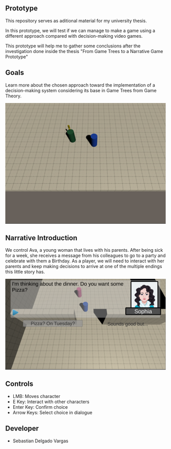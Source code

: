 ## Prototype

This repository serves as aditional material for my university thesis.

In this prototype, we will test if we can manage to make a game using a different approach compared with decision-making video games.

This prototype will help me to gather some conclusions after the investigation done inside the thesis "From Game Trees to a Narrative Game Prototype"

## Goals

Learn more about the chosen approach toward the implementation of a decision-making system considering its base in Game Trees from Game Theory.

![sc](https://github.com/Vinskky/TFG_GameTree/blob/main/Screenshots/Captura1.PNG?raw=true)

## Narrative Introduction

We control Ava, a young woman that lives with his parents. After being sick for a week, she receives a message from his colleagues to go to a party and celebrate with them a Birthday. As a player, we will need to interact with her parents and keep making decisions to arrive at one of the multiple endings this little story has.

![sc1](https://github.com/Vinskky/TFG_GameTree/blob/main/Screenshots/Captura3.PNG?raw=true)

## Controls

 - LMB: Moves character
 - E Key: Interact with other characters
 - Enter Key: Confirm choice
 - Arrow Keys: Select choice in dialogue
 
## Developer

 - Sebastian Delgado Vargas

